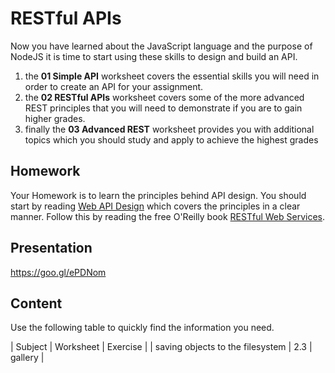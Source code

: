 # RESTful APIs

Now you have learned about the JavaScript language and the purpose of NodeJS it is time to start using these skills to design and build an API.

1. the **01 Simple API** worksheet covers the essential skills you will need in order to create an API for your assignment.
2. the **02 RESTful APIs** worksheet covers some of the more advanced REST principles that you will need to demonstrate if you are to gain higher grades.
3. finally the **03 Advanced REST** worksheet provides you with additional topics which you should study and apply to achieve the highest grades

## Homework

Your Homework is to learn the principles behind API design. You should start by reading [Web API Design](https://goo.gl/0Av46O) which covers the principles in a clear manner. Follow this by reading the free O'Reilly book [RESTful Web Services](http://goo.gl/SMZEmK).

## Presentation

https://goo.gl/ePDNom

## Content

Use the following table to quickly find the information you need.

| Subject | Worksheet | Exercise |
| saving objects to the filesystem | 2.3 | gallery |
